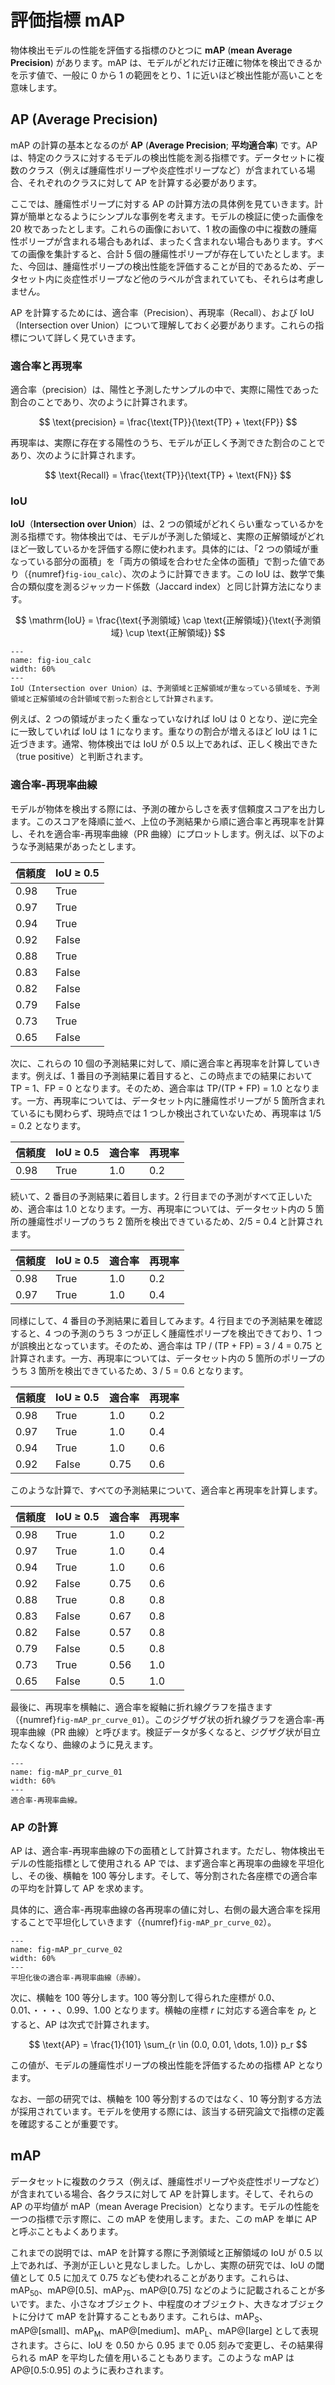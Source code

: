 # 評価指標 mAP

物体検出モデルの性能を評価する指標のひとつに **mAP** (**mean Average Precision**) があります。mAP は、モデルがどれだけ正確に物体を検出できるかを示す値で、一般に 0 から 1 の範囲をとり、1 に近いほど検出性能が高いことを意味します。


## AP (Average Precision)

mAP の計算の基本となるのが **AP** (**Average Precision**; **平均適合率**) です。AP は、特定のクラスに対するモデルの検出性能を測る指標です。データセットに複数のクラス（例えば腫瘍性ポリープや炎症性ポリープなど）が含まれている場合、それぞれのクラスに対して AP を計算する必要があります。

ここでは、腫瘍性ポリープに対する AP の計算方法の具体例を見ていきます。計算が簡単となるようにシンプルな事例を考えます。モデルの検証に使った画像を 20 枚であったとします。これらの画像において、1 枚の画像の中に複数の腫瘍性ポリープが含まれる場合もあれば、まったく含まれない場合もあります。すべての画像を集計すると、合計 5 個の腫瘍性ポリープが存在していたとします。また、今回は、腫瘍性ポリープの検出性能を評価することが目的であるため、データセット内に炎症性ポリープなど他のラベルが含まれていても、それらは考慮しません。

AP を計算するためには、適合率（Precision）、再現率（Recall）、および IoU（Intersection over Union）について理解しておく必要があります。これらの指標について詳しく見ていきます。


### 適合率と再現率

適合率（precision）は、陽性と予測したサンプルの中で、実際に陽性であった割合のことであり、次のように計算されます。

$$
  \text{precision} = \frac{\text{TP}}{\text{TP} + \text{FP}}
$$

再現率は、実際に存在する陽性のうち、モデルが正しく予測できた割合のことであり、次のように計算されます。

$$
  \text{Recall} = \frac{\text{TP}}{\text{TP} + \text{FN}}
$$


### IoU

**IoU**（**Intersection over Union**）は、2 つの領域がどれくらい重なっているかを測る指標です。物体検出では、モデルが予測した領域と、実際の正解領域がどれほど一致しているかを評価する際に使われます。具体的には、「2 つの領域が重なっている部分の面積」を「両方の領域を合わせた全体の面積」で割った値であり（{numref}`fig-iou_calc`）、次のように計算できます。この IoU は、数学で集合の類似度を測るジャッカード係数（Jaccard index）と同じ計算方法になります。

$$
\mathrm{IoU} = \frac{\text{予測領域} \cap \text{正解領域}}{\text{予測領域} \cup \text{正解領域}}
$$

```{figure} ../_static/iou_calc.png
---
name: fig-iou_calc
width: 60%
---
IoU（Intersection over Union）は、予測領域と正解領域が重なっている領域を、予測領域と正解領域の合計領域で割った割合として計算されます。
```

例えば、2 つの領域がまったく重なっていなければ IoU は 0 となり、逆に完全に一致していれば IoU は 1 になります。重なりの割合が増えるほど IoU は 1 に近づきます。通常、物体検出では IoU が 0.5 以上であれば、正しく検出できた（true positive）と判断されます。


### 適合率-再現率曲線

モデルが物体を検出する際には、予測の確からしさを表す信頼度スコアを出力します。このスコアを降順に並べ、上位の予測結果から順に適合率と再現率を計算し、それを適合率-再現率曲線（PR 曲線）にプロットします。例えば、以下のような予測結果があったとします。


| 信頼度 | IoU ≥ 0.5 |
|-------|-----------|
| 0.98  | True      |
| 0.97  | True      |
| 0.94  | True      |
| 0.92  | False     |
| 0.88  | True      |
| 0.83  | False     |
| 0.82  | False     |
| 0.79  | False     |
| 0.73  | True      |
| 0.65  | False     |


次に、これらの 10 個の予測結果に対して、順に適合率と再現率を計算していきます。例えば、1 番目の予測結果に着目すると、この時点までの結果において TP = 1、FP = 0 となります。そのため、適合率は TP/(TP + FP) = 1.0 となります。一方、再現率については、データセット内に腫瘍性ポリープが 5 箇所含まれているにも関わらず、現時点では 1 つしか検出されていないため、再現率は 1/5 = 0.2 となります。


| 信頼度 | IoU ≥ 0.5 | 適合率 | 再現率 |
|-------|---------|------|--------|
| 0.98  | True    |  1.0 |   0.2  |


続いて、2 番目の予測結果に着目します。2 行目までの予測がすべて正しいため、適合率は 1.0 となります。一方、再現率については、データセット内の 5 箇所の腫瘍性ポリープのうち 2 箇所を検出できているため、2/5 = 0.4 と計算されます。


| 信頼度 | IoU ≥ 0.5 | 適合率 | 再現率 |
|-------|---------|------|--------|
| 0.98  | True    |  1.0 |   0.2  |
| 0.97 | True    |  1.0 |   0.4  |


同様にして、4 番目の予測結果に着目してみます。4 行目までの予測結果を確認すると、4 つの予測のうち 3 つが正しく腫瘍性ポリープを検出できており、1 つが誤検出となっています。そのため、適合率は TP / (TP + FP) = 3 / 4 = 0.75 と計算されます。一方、再現率については、データセット内の 5 箇所のポリープのうち 3 箇所を検出できているため、3 / 5 = 0.6 となります。


| 信頼度 | IoU ≥ 0.5 | 適合率 | 再現率 |
|-------|---------|------|--------|
| 0.98  | True    |  1.0 |   0.2  |
| 0.97  | True    |  1.0 |   0.4  |
| 0.94  | True    |  1.0 |   0.6  |
| 0.92  | False   |  0.75 |   0.6  |


このような計算で、すべての予測結果について、適合率と再現率を計算します。


| 信頼度 | IoU ≥ 0.5 | 適合率 | 再現率 |
|-------|-------|------|--------|
| 0.98  | True  | 1.0 | 0.2 |
| 0.97  | True  | 1.0 | 0.4 |
| 0.94  | True  | 1.0 | 0.6 |
| 0.92  | False | 0.75 | 0.6 |
| 0.88  | True  | 0.8  | 0.8 |
| 0.83  | False | 0.67 | 0.8 |
| 0.82  | False | 0.57 | 0.8 |
| 0.79  | False | 0.5  | 0.8 |
| 0.73  | True  | 0.56 | 1.0 |
| 0.65  | False | 0.5 | 1.0 |


最後に、再現率を横軸に、適合率を縦軸に折れ線グラフを描きます（{numref}`fig-mAP_pr_curve_01`）。このジグザグ状の折れ線グラフを適合率-再現率曲線（PR 曲線）と呼びます。検証データが多くなると、ジグザグ状が目立たなくなり、曲線のように見えます。


```{figure} ../_static/mAP_pr_curve_01.png
---
name: fig-mAP_pr_curve_01
width: 60%
---
適合率-再現率曲線。
```


### AP の計算

AP は、適合率-再現率曲線の下の面積として計算されます。ただし、物体検出モデルの性能指標として使用される AP では、まず適合率と再現率の曲線を平坦化し、その後、横軸を 100 等分します。そして、等分割された各座標での適合率の平均を計算して AP を求めます。

具体的に、適合率-再現率曲線の各再現率の値に対し、右側の最大適合率を採用することで平坦化していきます（{numref}`fig-mAP_pr_curve_02`）。


```{figure} ../_static/mAP_pr_curve_02.png
---
name: fig-mAP_pr_curve_02
width: 60%
---
平坦化後の適合率-再現率曲線（赤線）。
```

次に、横軸を 100 等分します。100 等分割して得られた座標が 0.0、0.01、・・・、0.99、1.00 となります。横軸の座標 $r$ に対応する適合率を $p_r$ とすると、AP は次式で計算されます。

$$
\text{AP} = \frac{1}{101} \sum_{r \in (0.0, 0.01, \dots, 1.0)} p_r
$$

この値が、モデルの腫瘍性ポリープの検出性能を評価するための指標 AP となります。

なお、一部の研究では、横軸を 100 等分割するのではなく、10 等分割する方法が採用されています。モデルを使用する際には、該当する研究論文で指標の定義を確認することが重要です。


## mAP

データセットに複数のクラス（例えば、腫瘍性ポリープや炎症性ポリープなど）が含まれている場合、各クラスに対して AP を計算します。そして、それらの AP の平均値が mAP（mean Average Precision）となります。モデルの性能を一つの指標で示す際に、この mAP を使用します。また、この mAP を単に AP と呼ぶこともよくあります。

これまでの説明では、mAP を計算する際に予測領域と正解領域の IoU が 0.5 以上であれば、予測が正しいと見なしました。しかし、実際の研究では、IoU の閾値として 0.5 に加えて 0.75 なども使われることがあります。これらは、mAP<sub>50</sub>、mAP@[0.5]、mAP<sub>75</sub>、mAP@[0.75] などのように記載されることが多いです。また、小さなオブジェクト、中程度のオブジェクト、大きなオブジェクトに分けて mAP を計算することもあります。これらは、mAP<sub>S</sub>、mAP@[small]、mAP<sub>M</sub>、mAP@[medium]、mAP<sub>L</sub>、mAP@[large] として表現されます。さらに、IoU を 0.50 から 0.95 まで 0.05 刻みで変更し、その結果得られる mAP を平均した値を用いることもあります。このような mAP は AP@[0.5:0.95] のように表わされます。

